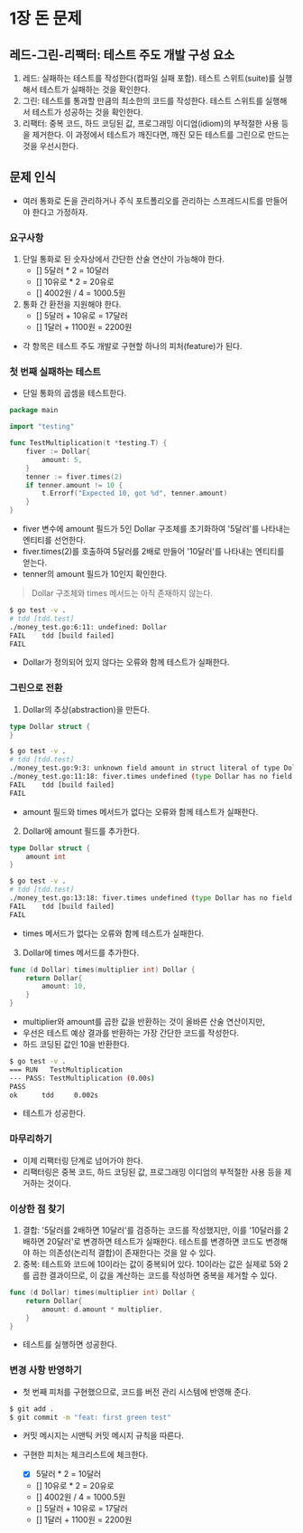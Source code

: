 # 1장 돈 문제

## 레드-그린-리팩터: 테스트 주도 개발 구성 요소

1. 레드: 실패하는 테스트를 작성한다(컴파일 실패 포함). 테스트 스위트(suite)를 실행해서 테스트가 실패하는 것을 확인한다.
2. 그린: 테스트를 통과할 만큼의 최소한의 코드를 작성한다. 테스트 스위트를 실행해서 테스트가 성공하는 것을 확인한다.
3. 리팩터: 중복 코드, 하드 코딩된 값, 프로그래밍 이디엄(idiom)의 부적절한 사용 등을 제거한다. 이 과정에서 테스트가 깨진다면, 깨진 모든 테스트를 그린으로 만드는 것을 우선시한다.

## 문제 인식

- 여러 통화로 돈을 관리하거나 주식 포트폴리오를 관리하는 스프레드시트를 만들어야 한다고 가정하자.

### 요구사항

1. 단일 통화로 된 숫자상에서 간단한 산술 연산이 가능해야 한다.
   - [] 5달러 \* 2 = 10달러
   - [] 10유로 \* 2 = 20유로
   - [] 4002원 / 4 = 1000.5원
2. 통화 간 환전을 지원해야 한다.
   - [] 5달러 + 10유로 = 17달러
   - [] 1달러 + 1100원 = 2200원

- 각 항목은 테스트 주도 개발로 구현할 하나의 피처(feature)가 된다.

### 첫 번째 실패하는 테스트

- 단일 통화의 곱셈을 테스트한다.

```go
package main

import "testing"

func TestMultiplication(t *testing.T) {
	fiver := Dollar{
		amount: 5,
	}
	tenner := fiver.times(2)
	if tenner.amount != 10 {
		t.Errorf("Expected 10, got %d", tenner.amount)
	}
}
```

- fiver 변수에 amount 필드가 5인 Dollar 구조체를 초기화하여 '5달러'를 나타내는 엔티티를 선언한다.
- fiver.times(2)를 호출하여 5달러를 2배로 만들어 '10달러'를 나타내는 엔티티를 얻는다.
- tenner의 amount 필드가 10인지 확인한다.

> Dollar 구조체와 times 메서드는 아직 존재하지 않는다.

```bash
$ go test -v .
# tdd [tdd.test]
./money_test.go:6:11: undefined: Dollar
FAIL    tdd [build failed]
FAIL
```

- Dollar가 정의되어 있지 않다는 오류와 함께 테스트가 실패한다.

### 그린으로 전환

1. Dollar의 추상(abstraction)을 만든다.

```go
type Dollar struct {
}
```

```bash
$ go test -v .
# tdd [tdd.test]
./money_test.go:9:3: unknown field amount in struct literal of type Dollar
./money_test.go:11:18: fiver.times undefined (type Dollar has no field or method times)
FAIL    tdd [build failed]
FAIL
```

- amount 필드와 times 메서드가 없다는 오류와 함께 테스트가 실패한다.

2. Dollar에 amount 필드를 추가한다.

```go
type Dollar struct {
	amount int
}
```

```bash
$ go test -v .
# tdd [tdd.test]
./money_test.go:13:18: fiver.times undefined (type Dollar has no field or method times)
FAIL    tdd [build failed]
FAIL
```

- times 메서드가 없다는 오류와 함께 테스트가 실패한다.

3. Dollar에 times 메서드를 추가한다.

```go
func (d Dollar) times(multiplier int) Dollar {
	return Dollar{
		amount: 10,
	}
}
```

- multiplier와 amount를 곱한 값을 반환하는 것이 올바른 산술 연산이지만,
- 우선은 테스트 예상 결과를 반환하는 가장 간단한 코드를 작성한다.
- 하드 코딩된 값인 10을 반환한다.

```bash
$ go test -v .
=== RUN   TestMultiplication
--- PASS: TestMultiplication (0.00s)
PASS
ok      tdd     0.002s
```

- 테스트가 성공한다.

### 마무리하기

- 이제 리팩터링 단계로 넘어가야 한다.
- 리팩터링은 중복 코드, 하드 코딩된 값, 프로그래밍 이디엄의 부적절한 사용 등을 제거하는 것이다.

### 이상한 점 찾기

1. 결합: '5달러를 2배하면 10달러'를 검증하는 코드를 작성했지만, 이를 '10달러를 2배하면 20달러'로 변경하면 테스트가 실패한다. 테스트를 변경하면 코드도 변경해야 하는 의존성(논리적 결합)이 존재한다는 것을 알 수 있다.
2. 중복: 테스트와 코드에 10이라는 값이 중복되어 있다. 10이라는 값은 실제로 5와 2를 곱한 결과이므로, 이 값을 계산하는 코드를 작성하면 중복을 제거할 수 있다.

```go
func (d Dollar) times(multiplier int) Dollar {
	return Dollar{
		amount: d.amount * multiplier,
	}
}
```

- 테스트를 실행하면 성공한다.

### 변경 사항 반영하기

- 첫 번째 피처를 구현했으므로, 코드를 버전 관리 시스템에 반영해 준다.

```bash
$ git add .
$ git commit -m "feat: first green test"
```

- 커밋 메시지는 시맨틱 커밋 메시지 규칙을 따른다.

- 구현한 피처는 체크리스트에 체크한다.

  - [x] 5달러 \* 2 = 10달러
  - [] 10유로 \* 2 = 20유로
  - [] 4002원 / 4 = 1000.5원
  - [] 5달러 + 10유로 = 17달러
  - [] 1달러 + 1100원 = 2200원
